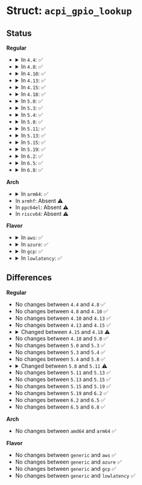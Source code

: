 # Struct: <code>acpi_gpio_lookup</code>

## Status
<b>Regular</b>
<ul>
<li>
<details>
<summary>In <code>4.4</code>: ✅</summary>

```c
struct acpi_gpio_lookup {
    struct acpi_gpio_info info;
    int index;
    int pin_index;
    bool active_low;
    struct acpi_device *adev;
    struct gpio_desc *desc;
    int n;
};
```
</details>
</li>
<li>
<details>
<summary>In <code>4.8</code>: ✅</summary>

```c
struct acpi_gpio_lookup {
    struct acpi_gpio_info info;
    int index;
    int pin_index;
    bool active_low;
    struct acpi_device *adev;
    struct gpio_desc *desc;
    int n;
};
```
</details>
</li>
<li>
<details>
<summary>In <code>4.10</code>: ✅</summary>

```c
struct acpi_gpio_lookup {
    struct acpi_gpio_info info;
    int index;
    int pin_index;
    bool active_low;
    struct acpi_device *adev;
    struct gpio_desc *desc;
    int n;
};
```
</details>
</li>
<li>
<details>
<summary>In <code>4.13</code>: ✅</summary>

```c
struct acpi_gpio_lookup {
    struct acpi_gpio_info info;
    int index;
    int pin_index;
    bool active_low;
    struct acpi_device *adev;
    struct gpio_desc *desc;
    int n;
};
```
</details>
</li>
<li>
<details>
<summary>In <code>4.15</code>: ✅</summary>

```c
struct acpi_gpio_lookup {
    struct acpi_gpio_info info;
    int index;
    int pin_index;
    bool active_low;
    struct acpi_device *adev;
    struct gpio_desc *desc;
    int n;
};
```
</details>
</li>
<li>
<details>
<summary>In <code>4.18</code>: ✅</summary>

```c
struct acpi_gpio_lookup {
    struct acpi_gpio_info info;
    int index;
    int pin_index;
    bool active_low;
    struct gpio_desc *desc;
    int n;
};
```
</details>
</li>
<li>
<details>
<summary>In <code>5.0</code>: ✅</summary>

```c
struct acpi_gpio_lookup {
    struct acpi_gpio_info info;
    int index;
    int pin_index;
    bool active_low;
    struct gpio_desc *desc;
    int n;
};
```
</details>
</li>
<li>
<details>
<summary>In <code>5.3</code>: ✅</summary>

```c
struct acpi_gpio_lookup {
    struct acpi_gpio_info info;
    int index;
    int pin_index;
    bool active_low;
    struct gpio_desc *desc;
    int n;
};
```
</details>
</li>
<li>
<details>
<summary>In <code>5.4</code>: ✅</summary>

```c
struct acpi_gpio_lookup {
    struct acpi_gpio_info info;
    int index;
    int pin_index;
    bool active_low;
    struct gpio_desc *desc;
    int n;
};
```
</details>
</li>
<li>
<details>
<summary>In <code>5.8</code>: ✅</summary>

```c
struct acpi_gpio_lookup {
    struct acpi_gpio_info info;
    int index;
    int pin_index;
    bool active_low;
    struct gpio_desc *desc;
    int n;
};
```
</details>
</li>
<li>
<details>
<summary>In <code>5.11</code>: ✅</summary>

```c
struct acpi_gpio_lookup {
    struct acpi_gpio_info info;
    int index;
    u16 pin_index;
    bool active_low;
    struct gpio_desc *desc;
    int n;
};
```
</details>
</li>
<li>
<details>
<summary>In <code>5.13</code>: ✅</summary>

```c
struct acpi_gpio_lookup {
    struct acpi_gpio_info info;
    int index;
    u16 pin_index;
    bool active_low;
    struct gpio_desc *desc;
    int n;
};
```
</details>
</li>
<li>
<details>
<summary>In <code>5.15</code>: ✅</summary>

```c
struct acpi_gpio_lookup {
    struct acpi_gpio_info info;
    int index;
    u16 pin_index;
    bool active_low;
    struct gpio_desc *desc;
    int n;
};
```
</details>
</li>
<li>
<details>
<summary>In <code>5.19</code>: ✅</summary>

```c
struct acpi_gpio_lookup {
    struct acpi_gpio_info info;
    int index;
    u16 pin_index;
    bool active_low;
    struct gpio_desc *desc;
    int n;
};
```
</details>
</li>
<li>
<details>
<summary>In <code>6.2</code>: ✅</summary>

```c
struct acpi_gpio_lookup {
    struct acpi_gpio_info info;
    int index;
    u16 pin_index;
    bool active_low;
    struct gpio_desc *desc;
    int n;
};
```
</details>
</li>
<li>
<details>
<summary>In <code>6.5</code>: ✅</summary>

```c
struct acpi_gpio_lookup {
    struct acpi_gpio_info info;
    int index;
    u16 pin_index;
    bool active_low;
    struct gpio_desc *desc;
    int n;
};
```
</details>
</li>
<li>
<details>
<summary>In <code>6.8</code>: ✅</summary>

```c
struct acpi_gpio_lookup {
    struct acpi_gpio_info info;
    int index;
    u16 pin_index;
    bool active_low;
    struct gpio_desc *desc;
    int n;
};
```
</details>
</li>
</ul>
<b>Arch</b>
<ul>
<li>
<details>
<summary>In <code>arm64</code>: ✅</summary>

```c
struct acpi_gpio_lookup {
    struct acpi_gpio_info info;
    int index;
    int pin_index;
    bool active_low;
    struct gpio_desc *desc;
    int n;
};
```
</details>
</li>
<li>
In <code>armhf</code>: Absent ⚠️
</li>
<li>
In <code>ppc64el</code>: Absent ⚠️
</li>
<li>
In <code>riscv64</code>: Absent ⚠️
</li>
</ul>
<b>Flavor</b>
<ul>
<li>
<details>
<summary>In <code>aws</code>: ✅</summary>

```c
struct acpi_gpio_lookup {
    struct acpi_gpio_info info;
    int index;
    int pin_index;
    bool active_low;
    struct gpio_desc *desc;
    int n;
};
```
</details>
</li>
<li>
<details>
<summary>In <code>azure</code>: ✅</summary>

```c
struct acpi_gpio_lookup {
    struct acpi_gpio_info info;
    int index;
    int pin_index;
    bool active_low;
    struct gpio_desc *desc;
    int n;
};
```
</details>
</li>
<li>
<details>
<summary>In <code>gcp</code>: ✅</summary>

```c
struct acpi_gpio_lookup {
    struct acpi_gpio_info info;
    int index;
    int pin_index;
    bool active_low;
    struct gpio_desc *desc;
    int n;
};
```
</details>
</li>
<li>
<details>
<summary>In <code>lowlatency</code>: ✅</summary>

```c
struct acpi_gpio_lookup {
    struct acpi_gpio_info info;
    int index;
    int pin_index;
    bool active_low;
    struct gpio_desc *desc;
    int n;
};
```
</details>
</li>
</ul>

## Differences
<b>Regular</b>
<ul>
<li>
No changes between <code>4.4</code> and <code>4.8</code> ✅
</li>
<li>
No changes between <code>4.8</code> and <code>4.10</code> ✅
</li>
<li>
No changes between <code>4.10</code> and <code>4.13</code> ✅
</li>
<li>
No changes between <code>4.13</code> and <code>4.15</code> ✅
</li>
<li>
<details>
<summary>Changed between <code>4.15</code> and <code>4.18</code> ⚠️</summary>
<ul>
<li>
<b>Field removed. </b>
<code>struct acpi_device *adev</code>
</li>
</ul>
</details>
</li>
<li>
No changes between <code>4.18</code> and <code>5.0</code> ✅
</li>
<li>
No changes between <code>5.0</code> and <code>5.3</code> ✅
</li>
<li>
No changes between <code>5.3</code> and <code>5.4</code> ✅
</li>
<li>
No changes between <code>5.4</code> and <code>5.8</code> ✅
</li>
<li>
<details>
<summary>Changed between <code>5.8</code> and <code>5.11</code> ⚠️</summary>
<ul>
<li>
<b>Field type changed. </b>
<code>int pin_index</code> ➡️ <code>u16 pin_index</code>
</li>
</ul>
</details>
</li>
<li>
No changes between <code>5.11</code> and <code>5.13</code> ✅
</li>
<li>
No changes between <code>5.13</code> and <code>5.15</code> ✅
</li>
<li>
No changes between <code>5.15</code> and <code>5.19</code> ✅
</li>
<li>
No changes between <code>5.19</code> and <code>6.2</code> ✅
</li>
<li>
No changes between <code>6.2</code> and <code>6.5</code> ✅
</li>
<li>
No changes between <code>6.5</code> and <code>6.8</code> ✅
</li>
</ul>
<b>Arch</b>
<ul>
<li>
No changes between <code>amd64</code> and <code>arm64</code> ✅
</li>
</ul>
<b>Flavor</b>
<ul>
<li>
No changes between <code>generic</code> and <code>aws</code> ✅
</li>
<li>
No changes between <code>generic</code> and <code>azure</code> ✅
</li>
<li>
No changes between <code>generic</code> and <code>gcp</code> ✅
</li>
<li>
No changes between <code>generic</code> and <code>lowlatency</code> ✅
</li>
</ul>
